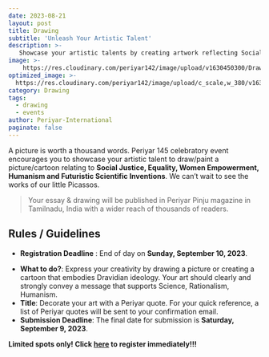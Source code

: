 ```yaml
---
date: 2023-08-21
layout: post
title: Drawing
subtitle: 'Unleash Your Artistic Talent'
description: >-
   Showcase your artistic talents by creating artwork reflecting Social Justice, Equality, Women Empowerment, Humanism and Futuristic Scientific Inventions.
image: >-
    https://res.cloudinary.com/periyar142/image/upload/v1630450300/Drawing_mudrde.jpg
optimized_image: >-
  https://res.cloudinary.com/periyar142/image/upload/c_scale,w_380/v1630450300/Drawing_mudrde.jpg
category: Drawing
tags:
  - drawing
  - events
author: Periyar-International
paginate: false
---
```

A picture is worth a thousand words. Periyar 145 celebratory event encourages you to showcase your artistic talent to draw/paint a picture/cartoon relating to **Social Justice, Equality, Women Empowerment, Humanism and Futuristic Scientific Inventions**. We can’t wait to see the works of our little Picassos.

> Your essay & drawing will be published in Periyar Pinju magazine in Tamilnadu, India with a wider reach of thousands of readers. 
 
## Rules / Guidelines

- **Registration Deadline** : End of day on **Sunday, September 10, 2023**.
* **What to do?**: Express your creativity by drawing a picture or creating a cartoon that embodies Dravidian ideology. Your art should clearly and strongly convey a message that supports Science, Rationalism, Humanism.
* **Title**: Decorate your art with a Periyar quote.  For your quick reference, a list of Periyar quotes will be sent to your confirmation email.
* **Submission Deadline**: The final date for submission is **Saturday, September 9, 2023**.

**Limited spots only! Click [here](/register/) to register immediately!!!**